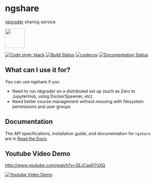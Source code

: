 # ngshare
[nbgrader](https://github.com/jupyter/nbgrader) sharing service.

<img src="ngshare/favicon.png" width="64px" />

[![Code style: black](https://img.shields.io/badge/code%20style-black-000000.svg)](https://github.com/psf/black)
[![Build Status](https://travis-ci.org/lxylxy123456/ngshare.svg?branch=master)](https://travis-ci.org/lxylxy123456/ngshare)
[![codecov](https://codecov.io/gh/lxylxy123456/ngshare/branch/master/graph/badge.svg)](https://codecov.io/gh/lxylxy123456/ngshare)
[![Documentation Status](https://readthedocs.org/projects/ngshare/badge/?version=latest)](https://ngshare.readthedocs.io/en/latest/?badge=latest)

## What can I use it for?
You can use ngshare if you
* Need to run nbgrader on a distributed set up (such as Zero to JupyterHub, using DockerSpawner, etc)
* Need better course management without messing with filesystem permissions and user groups

## Documentation
The API specifications, installation guide, and documentation for `ngshare` are
 in [Read the Docs](https://ngshare.readthedocs.io/en/latest/).

## Youtube Video Demo
http://www.youtube.com/watch?v=SEJCaqD7xXQ

[![Youtube Video Demo](http://img.youtube.com/vi/SEJCaqD7xXQ/0.jpg)](http://www.youtube.com/watch?v=SEJCaqD7xXQ)

